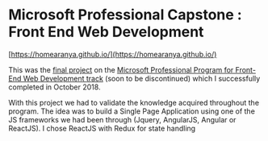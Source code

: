 # Microsoft Professional Capstone : Front End Web Development

[https://homearanya.github.io/](https://homearanya.github.io/)

This was the [final project](https://www.edx.org/course/microsoft-professional-capstone-front-microsoft-dev238x) on the [Microsoft Professional Program for Front-End Web Development track](https://academy.microsoft.com/en-us/tracks/front-end-development/) (soon to be discontinued) which I successfully completed in October 2018.

With this project we had to validate the knowledge acquired throughout the program. The idea was to build a Single Page Application using one of the JS frameworks we had been through (Jquery, AngularJS, Angular or ReactJS). I chose ReactJS with Redux for state handling
